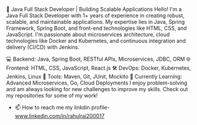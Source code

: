 🚀 Java Full Stack Developer | Building Scalable Applications
Hello! I'm a Java Full Stack Developer with 1+ years of experience in creating robust, scalable, and maintainable applications. My expertise lies in Java, Spring Framework, Spring Boot, and front-end technologies like HTML, CSS, and JavaScript. I'm passionate about microservices architecture, cloud technologies like Docker and Kubernetes, and continuous integration and delivery (CI/CD) with Jenkins.

💻 Backend: Java, Spring Boot, RESTful APIs, Microservices, JDBC, ORM
🌐 Frontend: HTML, CSS, JavaScript, React.js
🛠️ DevOps: Docker, Kubernetes, Jenkins, Linux
🧩 Tools: Maven, Git, JUnit, Mockito
🎯 Currently Learning: Advanced Microservices, Go, Cloud Deployments
I enjoy problem-solving and am always looking for new challenges to improve my skills. Check out my repositories for some of my work!
- 📫 How to reach me my linkdin profile- www.linkedin.com/in/rahulrai200017

<!---
rahulrai17/rahulrai17 is a ✨ special ✨ repository because its `README.md` (this file) appears on your GitHub profile.
You can click the Preview link to take a look at your changes.
--->
